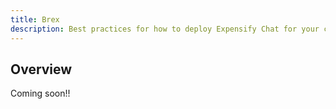 ```yaml
---
title: Brex
description: Best practices for how to deploy Expensify Chat for your conference
---
```

## Overview

Coming soon!!